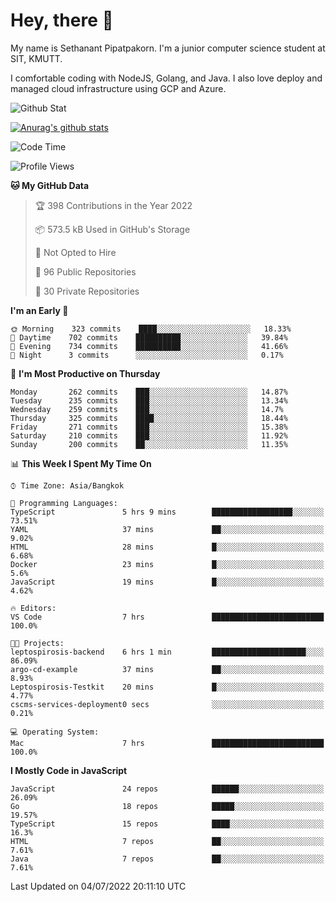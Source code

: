 # Hey, there 🙌
My name is Sethanant Pipatpakorn. I'm a junior computer science student at SIT, KMUTT.

I comfortable coding with NodeJS, Golang, and Java. I also love deploy and managed cloud infrastructure using GCP and Azure.

![Github Stat](https://github-profile-summary-cards.vercel.app/api/cards/profile-details?username=thetkpark&theme=dracula)

[![Anurag's github stats](https://github-readme-stats.vercel.app/api?username=thetkpark&count_private=true&show_icons=true&theme=tokyonight)](https://github.com/anuraghazra/github-readme-stats)

<!--START_SECTION:waka-->
![Code Time](http://img.shields.io/badge/Code%20Time-0%20secs-blue)

![Profile Views](http://img.shields.io/badge/Profile%20Views-0-blue)

**🐱 My GitHub Data** 

> 🏆 398 Contributions in the Year 2022
 > 
> 📦 573.5 kB Used in GitHub's Storage 
 > 
> 🚫 Not Opted to Hire
 > 
> 📜 96 Public Repositories 
 > 
> 🔑 30 Private Repositories  
 > 
**I'm an Early 🐤** 

```text
🌞 Morning    323 commits    ████░░░░░░░░░░░░░░░░░░░░░   18.33% 
🌆 Daytime    702 commits    ██████████░░░░░░░░░░░░░░░   39.84% 
🌃 Evening    734 commits    ██████████░░░░░░░░░░░░░░░   41.66% 
🌙 Night      3 commits      ░░░░░░░░░░░░░░░░░░░░░░░░░   0.17%

```
📅 **I'm Most Productive on Thursday** 

```text
Monday       262 commits    ███░░░░░░░░░░░░░░░░░░░░░░   14.87% 
Tuesday      235 commits    ███░░░░░░░░░░░░░░░░░░░░░░   13.34% 
Wednesday    259 commits    ███░░░░░░░░░░░░░░░░░░░░░░   14.7% 
Thursday     325 commits    ████░░░░░░░░░░░░░░░░░░░░░   18.44% 
Friday       271 commits    ███░░░░░░░░░░░░░░░░░░░░░░   15.38% 
Saturday     210 commits    ███░░░░░░░░░░░░░░░░░░░░░░   11.92% 
Sunday       200 commits    ██░░░░░░░░░░░░░░░░░░░░░░░   11.35%

```


📊 **This Week I Spent My Time On** 

```text
⌚︎ Time Zone: Asia/Bangkok

💬 Programming Languages: 
TypeScript               5 hrs 9 mins        ██████████████████░░░░░░░   73.51% 
YAML                     37 mins             ██░░░░░░░░░░░░░░░░░░░░░░░   9.02% 
HTML                     28 mins             █░░░░░░░░░░░░░░░░░░░░░░░░   6.68% 
Docker                   23 mins             █░░░░░░░░░░░░░░░░░░░░░░░░   5.6% 
JavaScript               19 mins             █░░░░░░░░░░░░░░░░░░░░░░░░   4.62%

🔥 Editors: 
VS Code                  7 hrs               █████████████████████████   100.0%

🐱‍💻 Projects: 
leptospirosis-backend    6 hrs 1 min         █████████████████████░░░░   86.09% 
argo-cd-example          37 mins             ██░░░░░░░░░░░░░░░░░░░░░░░   8.93% 
Leptospirosis-Testkit    20 mins             █░░░░░░░░░░░░░░░░░░░░░░░░   4.77% 
cscms-services-deployment0 secs              ░░░░░░░░░░░░░░░░░░░░░░░░░   0.21%

💻 Operating System: 
Mac                      7 hrs               █████████████████████████   100.0%

```

**I Mostly Code in JavaScript** 

```text
JavaScript               24 repos            ██████░░░░░░░░░░░░░░░░░░░   26.09% 
Go                       18 repos            █████░░░░░░░░░░░░░░░░░░░░   19.57% 
TypeScript               15 repos            ████░░░░░░░░░░░░░░░░░░░░░   16.3% 
HTML                     7 repos             ██░░░░░░░░░░░░░░░░░░░░░░░   7.61% 
Java                     7 repos             ██░░░░░░░░░░░░░░░░░░░░░░░   7.61%

```



 Last Updated on 04/07/2022 20:11:10 UTC
<!--END_SECTION:waka-->
